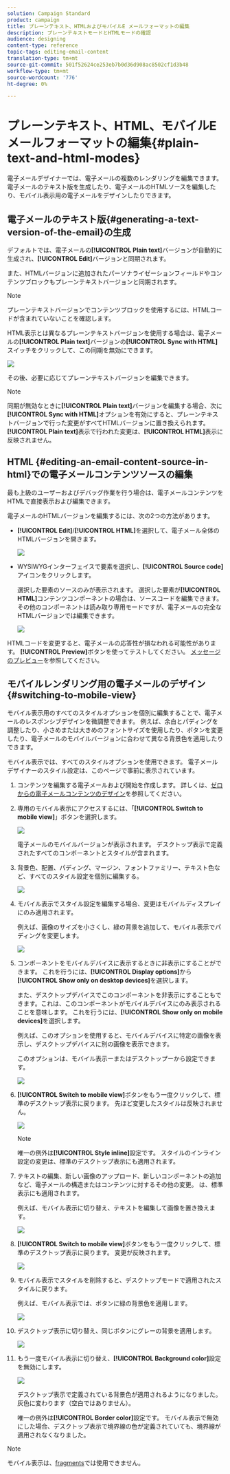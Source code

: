 ```yaml
---
solution: Campaign Standard
product: campaign
title: プレーンテキスト、HTMLおよびモバイルE メールフォーマットの編集
description: プレーンテキストモードとHTMLモードの確認
audience: designing
content-type: reference
topic-tags: editing-email-content
translation-type: tm+mt
source-git-commit: 501f52624ce253eb7b0d36d908ac8502cf1d3b48
workflow-type: tm+mt
source-wordcount: '776'
ht-degree: 0%

---
```



# プレーンテキスト、HTML、モバイルE メールフォーマットの編集{#plain-text-and-html-modes}

電子メールデザイナーでは、電子メールの複数のレンダリングを編集できます。 電子メールのテキスト版を生成したり、電子メールのHTMLソースを編集したり、モバイル表示用の電子メールをデザインしたりできます。

## 電子メールのテキスト版{#generating-a-text-version-of-the-email}の生成

デフォルトでは、電子メールの&#x200B;**[!UICONTROL Plain text]**&#x200B;バージョンが自動的に生成され、**[!UICONTROL Edit]**&#x200B;バージョンと同期されます。

また、HTMLバージョンに追加されたパーソナライゼーションフィールドやコンテンツブロックもプレーンテキストバージョンと同期されます。

>[!NOTE]
>
>プレーンテキストバージョンでコンテンツブロックを使用するには、HTMLコードが含まれていないことを確認します。

HTML表示とは異なるプレーンテキストバージョンを使用する場合は、電子メールの&#x200B;**[!UICONTROL Plain text]**&#x200B;バージョンの&#x200B;**[!UICONTROL Sync with HTML]**&#x200B;スイッチをクリックして、この同期を無効にできます。

![](assets/email_designer_textversion.png)

その後、必要に応じてプレーンテキストバージョンを編集できます。

>[!NOTE]
>
>同期が無効なときに&#x200B;**[!UICONTROL Plain text]**&#x200B;バージョンを編集する場合、次に&#x200B;**[!UICONTROL Sync with HTML]**&#x200B;オプションを有効にすると、プレーンテキストバージョンで行った変更がすべてHTMLバージョンに置き換えられます。 **[!UICONTROL Plain text]**&#x200B;表示で行われた変更は、**[!UICONTROL HTML]**&#x200B;表示に反映されません。

## HTML {#editing-an-email-content-source-in-html}での電子メールコンテンツソースの編集

最も上級のユーザーおよびデバッグ作業を行う場合は、電子メールコンテンツをHTMLで直接表示および編集できます。

電子メールのHTMLバージョンを編集するには、次の2つの方法があります。

* **[!UICONTROL Edit]**/**[!UICONTROL HTML]**&#x200B;を選択して、電子メール全体のHTMLバージョンを開きます。

   ![](assets/email_designer_html1.png)

* WYSIWYGインターフェイスで要素を選択し、**[!UICONTROL Source code]**&#x200B;アイコンをクリックします。

   選択した要素のソースのみが表示されます。 選択した要素が&#x200B;**[!UICONTROL HTML]**&#x200B;コンテンツコンポーネントの場合は、ソースコードを編集できます。 その他のコンポーネントは読み取り専用モードですが、電子メールの完全なHTMLバージョンでは編集できます。

   ![](assets/email_designer_html2.png)

HTMLコードを変更すると、電子メールの応答性が損なわれる可能性があります。 **[!UICONTROL Preview]**&#x200B;ボタンを使ってテストしてください。 [メッセージのプレビュー](../../sending/using/previewing-messages.md)を参照してください。

## モバイルレンダリング用の電子メールのデザイン{#switching-to-mobile-view}

モバイル表示用のすべてのスタイルオプションを個別に編集することで、電子メールのレスポンシブデザインを微調整できます。 例えば、余白とパディングを調整したり、小さめまたは大きめのフォントサイズを使用したり、ボタンを変更したり、電子メールのモバイルバージョンに合わせて異なる背景色を適用したりできます。

モバイル表示では、すべてのスタイルオプションを使用できます。 電子メールデザイナーのスタイル設定は、このページで事前に表示されています。

1. コンテンツを編集する電子メールおよび開始を作成します。 詳しくは、[ゼロからの電子メールコンテンツのデザイン](../../designing/using/designing-from-scratch.md#designing-an-email-content-from-scratch)を参照してください。
1. 専用のモバイル表示にアクセスするには、「**[!UICONTROL Switch to mobile view]**」ボタンを選択します。

   ![](assets/email_designer_mobile_view_switch.png)

   電子メールのモバイルバージョンが表示されます。 デスクトップ表示で定義されたすべてのコンポーネントとスタイルが含まれます。

1. 背景色、配置、パディング、マージン、フォントファミリー、テキスト色など、すべてのスタイル設定を個別に編集する。

   ![](assets/email_designer_mobile_view.png)

1. モバイル表示でスタイル設定を編集する場合、変更はモバイルディスプレイにのみ適用されます。

   例えば、画像のサイズを小さくし、緑の背景を追加して、モバイル表示でパディングを変更します。

   ![](assets/email_designer_mobile_view_change.png)

1. コンポーネントをモバイルデバイスに表示するときに非表示にすることができます。 これを行うには、**[!UICONTROL Display options]**&#x200B;から&#x200B;**[!UICONTROL Show only on desktop devices]**&#x200B;を選択します。

   また、デスクトップデバイスでこのコンポーネントを非表示にすることもできます。これは、このコンポーネントがモバイルデバイスにのみ表示されることを意味します。 これを行うには、**[!UICONTROL Show only on mobile devices]**&#x200B;を選択します。

   例えば、このオプションを使用すると、モバイルデバイスに特定の画像を表示し、デスクトップデバイスに別の画像を表示できます。

   このオプションは、モバイル表示ーまたはデスクトップーから設定できます。

   ![](assets/email_designer_mobile_hide.png)

1. **[!UICONTROL Switch to mobile view]**&#x200B;ボタンをもう一度クリックして、標準のデスクトップ表示に戻ります。 先ほど変更したスタイルは反映されません。

   ![](assets/email_designer_mobile_view_desktop_no-change.png)

   >[!NOTE]
   >
   >唯一の例外は&#x200B;**[!UICONTROL Style inline]**&#x200B;設定です。 スタイルのインライン設定の変更は、標準のデスクトップ表示にも適用されます。

1. テキストの編集、新しい画像のアップロード、新しいコンポーネントの追加など、電子メールの構造またはコンテンツに対するその他の変更。 は、標準表示にも適用されます。

   例えば、モバイル表示に切り替え、テキストを編集して画像を置き換えます。

   ![](assets/email_designer_mobile_view_change_content.png)

1. **[!UICONTROL Switch to mobile view]**&#x200B;ボタンをもう一度クリックして、標準のデスクトップ表示に戻ります。 変更が反映されます。

   ![](assets/email_designer_mobile_view_desktop_content-change.png)

1. モバイル表示でスタイルを削除すると、デスクトップモードで適用されたスタイルに戻ります。

   例えば、モバイル表示では、ボタンに緑の背景色を適用します。

   ![](assets/email_designer_mobile_view_background_mobile.png)

1. デスクトップ表示に切り替え、同じボタンにグレーの背景を適用します。

   ![](assets/email_designer_mobile_view_background_desktop.png)

1. もう一度モバイル表示に切り替え、**[!UICONTROL Background color]**&#x200B;設定を無効にします。

   ![](assets/email_designer_mobile_view_background_mobile_disabled.png)

   デスクトップ表示で定義されている背景色が適用されるようになりました。灰色に変わります（空白ではありません）。

   唯一の例外は&#x200B;**[!UICONTROL Border color]**&#x200B;設定です。 モバイル表示で無効にした場合、デスクトップ表示で境界線の色が定義されていても、境界線が適用されなくなりました。

>[!NOTE]
>
>モバイル表示は、[fragments](../../designing/using/using-reusable-content.md#about-fragments)では使用できません。
